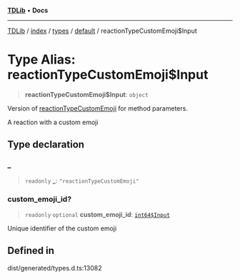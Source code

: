 [**TDLib**](../../../../../../README.md) • **Docs**

***

[TDLib](../../../../../../modules.md) / [index](../../../../../README.md) / [types](../../../README.md) / [default](../README.md) / reactionTypeCustomEmoji$Input

# Type Alias: reactionTypeCustomEmoji$Input

> **reactionTypeCustomEmoji$Input**: `object`

Version of [reactionTypeCustomEmoji](reactionTypeCustomEmoji.md) for method parameters.

A reaction with a custom emoji

## Type declaration

### \_

> `readonly` **\_**: `"reactionTypeCustomEmoji"`

### custom\_emoji\_id?

> `readonly` `optional` **custom\_emoji\_id**: [`int64$Input`](int64$Input.md)

Unique identifier of the custom emoji

## Defined in

dist/generated/types.d.ts:13082
